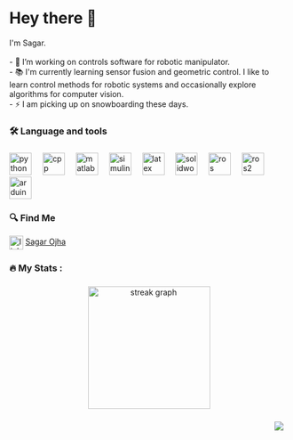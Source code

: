 ###
<h1 align="left">Hey there 👋</h1>

<p align="left">I'm Sagar.<br><br>- 🔭 I’m working on controls software for robotic manipulator.<br>- 📚 I'm currently learning sensor fusion and geometric control. I like to learn control methods for robotic systems and occasionally explore algorithms for computer vision.<br>- ⚡ I am picking up on snowboarding these days.</p>

###

<h3 align="left">🛠 Language and tools</h3>

###

<div align="left">
  <img src="https://cdn.jsdelivr.net/gh/devicons/devicon/icons/python/python-original.svg" height="40" alt="python logo" />
  <img width="12" />
  <img src="https://cdn.jsdelivr.net/gh/devicons/devicon/icons/cplusplus/cplusplus-original.svg" height="40" alt="cpp logo" />
  <img width="12" />
  <img src="https://upload.wikimedia.org/wikipedia/commons/2/21/Matlab_Logo.png" height="40" alt="matlab logo" />
  <img width="12" />
  <img src="https://upload.wikimedia.org/wikipedia/commons/3/36/Simulink_Logo_%28non-wordmark%29.png" height="40" alt="simulink logo" />
  <img width="12" />
  <img src="https://upload.wikimedia.org/wikipedia/commons/9/92/LaTeX_logo.svg" height="40" alt="latex logo" />
  <img width="12" />
  <img src="https://upload.wikimedia.org/wikipedia/en/d/d2/SolidWorks_Logo.svg" height="40" alt="solidworks logo" />
  <img width="12" />
  <img src="https://upload.wikimedia.org/wikipedia/commons/b/bb/Ros_logo.svg" height="40" alt="ros logo" />
  <img width="12" />
  <img src="https://avatars.githubusercontent.com/u/3979232?s=200&v=4" height="40" alt="ros2 logo" />
  <img width="12" />
  <img src="https://upload.wikimedia.org/wikipedia/commons/8/87/Arduino_Logo.svg" height="40" alt="arduino logo" />
</div>

###

<h3 align="left">🔍 Find Me</h3>

<div align="left">
  <img src="https://img.shields.io/static/v1?message=LinkedIn&logo=linkedin&label=&color=0077B5&logoColor=white&labelColor=&style=for-the-badge" height="25" alt="linkedin logo" style="vertical-align: middle;" />
  <a href="https://www.linkedin.com/in/sagar-ojha-50974b24a/" target="_blank">Sagar Ojha</a>
</div>

###

<h3 align="left">🔥   My Stats :</h3>

###

<div align="center">
  <img src="https://streak-stats.demolab.com?user=Sagar-Ojha&locale=en&mode=daily&theme=dark&hide_border=false&border_radius=5&order=3" height="220" alt="streak graph"/>
</div>

###

<div align="right">
  <img src="https://visitor-badge.laobi.icu/badge?page_id=Sagar-Ojha.Sagar-Ojha&" style="margin-right: 10px;" />
</div>
